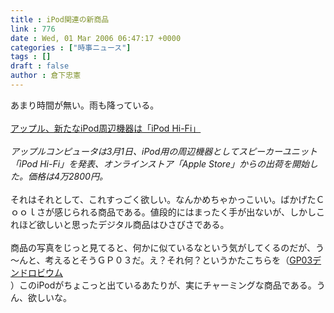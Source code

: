 ```yaml
---
title : iPod関連の新商品
link : 776
date : Wed, 01 Mar 2006 06:47:17 +0000
categories : ["時事ニュース"]
tags : []
draft : false
author : 倉下忠憲
---
```


あまり時間が無い。雨も降っている。<BR><BR><A HREF="http://plusd.itmedia.co.jp/lifestyle/articles/0603/01/news014.html" TARGET="_blank">アップル、新たなiPod周辺機器は「iPod Hi-Fi」</A><BR><BR><I>アップルコンピュータは3月1日、iPod用の周辺機器としてスピーカーユニット「iPod Hi-Fi」を発表、オンラインストア「Apple Store」からの出荷を開始した。価格は4万2800円。</I><BR><BR>それはそれとして、これすっごく欲しい。なんかめちゃかっこいい。ばかげたＣｏｏｌさが感じられる商品である。値段的にはまったく手が出ないが、しかしこれほど欲しいと思ったデジタル商品はひさびさである。<BR><BR>商品の写真をじっと見てると、何かに似ているなという気がしてくるのだが、う～んと、考えるとそうＧＰ０３だ。え？それ何？というかたこちらを（<A HREF="http://images.google.com/images?hl=ja&lr=lang_ja&ie=UTF-8&oe=UTF-8&q=%EF%BC%A7%EF%BC%B0%EF%BC%90%EF%BC%93&num=50&sa=N&tab=wi" TARGET="_blank">GP03デンドロビウム</A><BR>）このiPodがちょこっと出ているあたりが、実にチャーミングな商品である。うん、欲しいな。<br><br>
